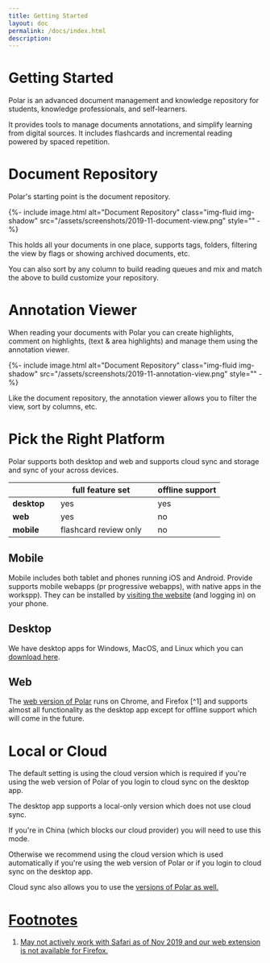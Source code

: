 ```yaml
---
title: Getting Started
layout: doc
permalink: /docs/index.html
description:  
---
```


# Getting Started 

Polar is an advanced document management and knowledge repository for students, knowledge professionals, and self-learners.

It provides tools to manage documents annotations, and simplify learning from digital sources. It includes flashcards and incremental reading powered by spaced repetition.

# Document Repository

Polar's starting point is the document repository.

<div class="pb-3">
{%- include image.html
            alt="Document Repository"
            class="img-fluid img-shadow"
            src="/assets/screenshots/2019-11-document-view.png"
            style="" -%}
</div>

This holds all your documents in one place, supports tags, folders, filtering the view by flags or showing archived documents, etc.

You can also sort by any column to build reading queues and mix and match the above to build customize your repository. 

# Annotation Viewer

When reading your documents with Polar you can create highlights, comment on highlights, (text & area highlights) and manage them
using the annotation viewer.

<div class="pb-3">
{%- include image.html
            alt="Document Repository"
            class="img-fluid img-shadow"
            src="/assets/screenshots/2019-11-annotation-view.png"
            style="" -%}
</div>

Like the document repository, the annotation viewer allows you to filter the view, sort by columns, etc.

# Pick the Right Platform

Polar supports both desktop and web and supports cloud sync and storage and sync of your across devices.

|                |   |full feature set          |   | offline support |
|----------------|---|--------------------------|---|-----------------|
| **desktop**    |   | yes                      |   | yes             |
| **web**        |   | yes                      |   | no              |
| **mobile**     |   | flashcard review only    |   | no              |


## Mobile

Mobile includes both tablet and phones running iOS and Android.  Provide supports mobile webapps (pr progressive webapps), with native apps in the workspp). They can be installed by <a href="https://app.getpolarized.io" target="_blank">visiting the website</a> (and logging in) on your phone.

## Desktop

We have desktop apps for Windows, MacOS, and Linux which you can <a href="https://getpolarized.io/download.html" target="_blank">download here</a>.

## Web

The <a href="https://app.getpolarized.io" target="_blank">web version of Polar</a> runs on Chrome, and Firefox [^1] and supports almost all functionality as the desktop app except 
for offline support which will come in the future. 

# Local or Cloud

The default setting is using the cloud version which is required if you're using the web version of Polar of you login to cloud sync on the desktop app.

The desktop app supports a local-only version which does not use cloud sync. 

If you're in China (which blocks our cloud provider) you will need to use this mode. 

Otherwise we recommend using the cloud version which is used automatically if you're using the web version of Polar
or if you login to cloud sync on the desktop app.

Cloud sync also allows you to use the <a href="/docs/mobile.html" target="_blank"> versions of Polar as well.

# Footnotes

1. May not actively work with Safari as of Nov 2019 and our web extension is not available for Firefox.
